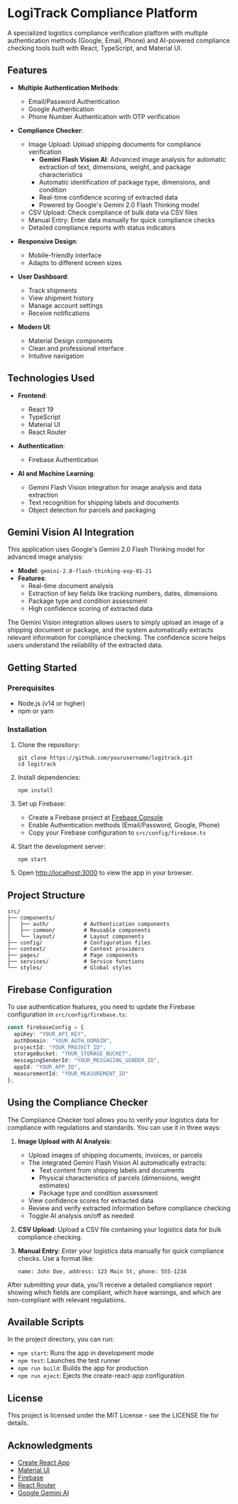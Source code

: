 # LogiTrack Compliance Platform

A specialized logistics compliance verification platform with multiple authentication methods (Google, Email, Phone) and AI-powered compliance checking tools built with React, TypeScript, and Material UI.

## Features

- **Multiple Authentication Methods**:
  - Email/Password Authentication
  - Google Authentication
  - Phone Number Authentication with OTP verification

- **Compliance Checker**:
  - Image Upload: Upload shipping documents for compliance verification
    - **Gemini Flash Vision AI**: Advanced image analysis for automatic extraction of text, dimensions, weight, and package characteristics
    - Automatic identification of package type, dimensions, and condition
    - Real-time confidence scoring of extracted data
    - Powered by Google's Gemini 2.0 Flash Thinking model
  - CSV Upload: Check compliance of bulk data via CSV files
  - Manual Entry: Enter data manually for quick compliance checks
  - Detailed compliance reports with status indicators

- **Responsive Design**:
  - Mobile-friendly interface
  - Adapts to different screen sizes

- **User Dashboard**:
  - Track shipments
  - View shipment history
  - Manage account settings
  - Receive notifications

- **Modern UI**:
  - Material Design components
  - Clean and professional interface
  - Intuitive navigation

## Technologies Used

- **Frontend**:
  - React 19
  - TypeScript
  - Material UI
  - React Router

- **Authentication**:
  - Firebase Authentication

- **AI and Machine Learning**:
  - Gemini Flash Vision integration for image analysis and data extraction
  - Text recognition for shipping labels and documents
  - Object detection for parcels and packaging

## Gemini Vision AI Integration

This application uses Google's Gemini 2.0 Flash Thinking model for advanced image analysis:

- **Model**: `gemini-2.0-flash-thinking-exp-01-21`
- **Features**:
  - Real-time document analysis
  - Extraction of key fields like tracking numbers, dates, dimensions
  - Package type and condition assessment
  - High confidence scoring of extracted data

The Gemini Vision integration allows users to simply upload an image of a shipping document or package, and the system automatically extracts relevant information for compliance checking. The confidence score helps users understand the reliability of the extracted data.

## Getting Started

### Prerequisites

- Node.js (v14 or higher)
- npm or yarn

### Installation

1. Clone the repository:
   ```
   git clone https://github.com/yourusername/logitrack.git
   cd logitrack
   ```

2. Install dependencies:
   ```
   npm install
   ```

3. Set up Firebase:
   - Create a Firebase project at [Firebase Console](https://console.firebase.google.com/)
   - Enable Authentication methods (Email/Password, Google, Phone)
   - Copy your Firebase configuration to `src/config/firebase.ts`

4. Start the development server:
   ```
   npm start
   ```

5. Open [http://localhost:3000](http://localhost:3000) to view the app in your browser.

## Project Structure

```
src/
├── components/
│   ├── auth/           # Authentication components
│   ├── common/         # Reusable components
│   └── layout/         # Layout components
├── config/             # Configuration files
├── context/            # Context providers
├── pages/              # Page components
├── services/           # Service functions
└── styles/             # Global styles
```

## Firebase Configuration

To use authentication features, you need to update the Firebase configuration in `src/config/firebase.ts`:

```typescript
const firebaseConfig = {
  apiKey: "YOUR_API_KEY",
  authDomain: "YOUR_AUTH_DOMAIN",
  projectId: "YOUR_PROJECT_ID",
  storageBucket: "YOUR_STORAGE_BUCKET",
  messagingSenderId: "YOUR_MESSAGING_SENDER_ID",
  appId: "YOUR_APP_ID",
  measurementId: "YOUR_MEASUREMENT_ID"
};
```

## Using the Compliance Checker

The Compliance Checker tool allows you to verify your logistics data for compliance with regulations and standards. You can use it in three ways:

1. **Image Upload with AI Analysis**: 
   - Upload images of shipping documents, invoices, or parcels
   - The integrated Gemini Flash Vision AI automatically extracts:
     - Text content from shipping labels and documents
     - Physical characteristics of parcels (dimensions, weight estimates)
     - Package type and condition assessment
   - View confidence scores for extracted data
   - Review and verify extracted information before compliance checking
   - Toggle AI analysis on/off as needed

2. **CSV Upload**: Upload a CSV file containing your logistics data for bulk compliance checking.

3. **Manual Entry**: Enter your logistics data manually for quick compliance checks. Use a format like:
   ```
   name: John Doe, address: 123 Main St, phone: 555-1234
   ```

After submitting your data, you'll receive a detailed compliance report showing which fields are compliant, which have warnings, and which are non-compliant with relevant regulations.

## Available Scripts

In the project directory, you can run:

- `npm start`: Runs the app in development mode
- `npm test`: Launches the test runner
- `npm run build`: Builds the app for production
- `npm run eject`: Ejects the create-react-app configuration

## License

This project is licensed under the MIT License - see the LICENSE file for details.

## Acknowledgments

- [Create React App](https://create-react-app.dev/)
- [Material UI](https://mui.com/)
- [Firebase](https://firebase.google.com/)
- [React Router](https://reactrouter.com/)
- [Google Gemini AI](https://deepmind.google/technologies/gemini/)
